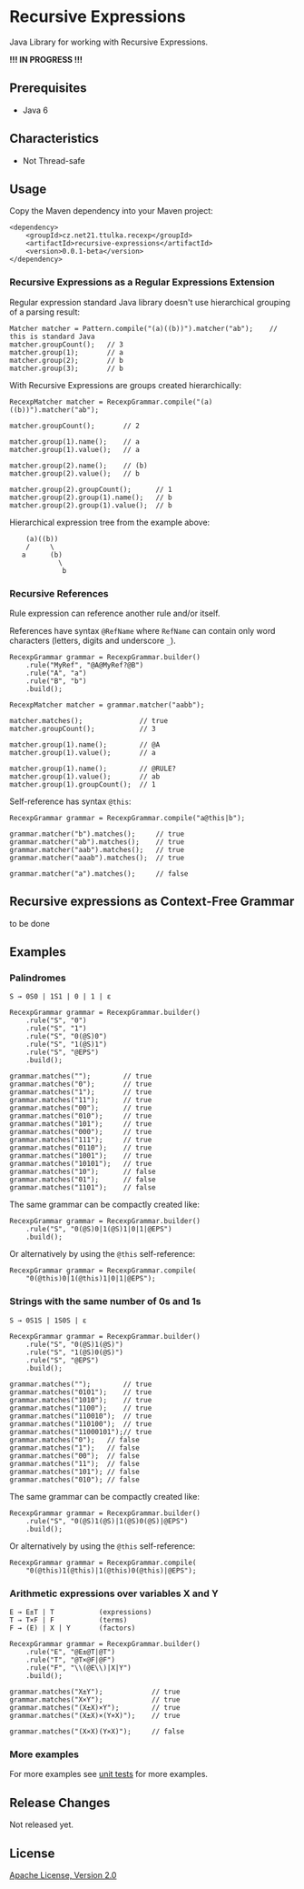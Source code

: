 # Recursive Expressions

Java Library for working with Recursive Expressions.

**!!! IN PROGRESS !!!**

## Prerequisites

- Java 6

## Characteristics

- Not Thread-safe

## Usage

Copy the Maven dependency into your Maven project:

```
<dependency>
    <groupId>cz.net21.ttulka.recexp</groupId>
    <artifactId>recursive-expressions</artifactId>
    <version>0.0.1-beta</version>
</dependency>
```

### Recursive Expressions as a Regular Expressions Extension

Regular expression standard Java library doesn't use hierarchical grouping of a parsing result:
```
Matcher matcher = Pattern.compile("(a)((b))").matcher("ab");    // this is standard Java
matcher.groupCount();   // 3
matcher.group(1);       // a
matcher.group(2);       // b
matcher.group(3);       // b
```

With Recursive Expressions are groups created hierarchically:
```
RecexpMatcher matcher = RecexpGrammar.compile("(a)((b))").matcher("ab");

matcher.groupCount();       // 2

matcher.group(1).name();    // a
matcher.group(1).value();   // a

matcher.group(2).name();    // (b)
matcher.group(2).value();   // b

matcher.group(2).groupCount();      // 1 
matcher.group(2).group(1).name();   // b
matcher.group(2).group(1).value();  // b
```

Hierarchical expression tree from the example above:
```
    (a)((b))
    /     \
   a      (b)
            \
             b
```

### Recursive References

Rule expression can reference another rule and/or itself. 

References have syntax `@RefName` where `RefName` can contain only word characters (letters, digits and underscore `_`).

```
RecexpGrammar grammar = RecexpGrammar.builder()
    .rule("MyRef", "@A@MyRef?@B")
    .rule("A", "a")
    .rule("B", "b")
    .build();
    
RecexpMatcher matcher = grammar.matcher("aabb");
    
matcher.matches();              // true
matcher.groupCount();           // 3    

matcher.group(1).name();        // @A
matcher.group(1).value();       // a   

matcher.group(1).name();        // @RULE?
matcher.group(1).value();       // ab
matcher.group(1).groupCount();  // 1
```

Self-reference has syntax `@this`:

```
RecexpGrammar grammar = RecexpGrammar.compile("a@this|b");

grammar.matcher("b").matches();     // true
grammar.matcher("ab").matches();    // true
grammar.matcher("aab").matches();   // true
grammar.matcher("aaab").matches();  // true

grammar.matcher("a").matches();     // false
```

## Recursive expressions as Context-Free Grammar

to be done

## Examples

### Palindromes
```
S → 0S0 | 1S1 | 0 | 1 | ε 
```
```
RecexpGrammar grammar = RecexpGrammar.builder()
    .rule("S", "0")
    .rule("S", "1")
    .rule("S", "0(@S)0")
    .rule("S", "1(@S)1")
    .rule("S", "@EPS")
    .build();
    
grammar.matches("");        // true
grammar.matches("0");       // true
grammar.matches("1");       // true
grammar.matches("11");      // true
grammar.matches("00");      // true
grammar.matches("010");     // true
grammar.matches("101");     // true
grammar.matches("000");     // true
grammar.matches("111");     // true
grammar.matches("0110");    // true
grammar.matches("1001");    // true
grammar.matches("10101");   // true
grammar.matches("10");      // false
grammar.matches("01");      // false
grammar.matches("1101");    // false
```
The same grammar can be compactly created like:
```
RecexpGrammar grammar = RecexpGrammar.builder()
    .rule("S", "0(@S)0|1(@S)1|0|1|@EPS")
    .build();
```
Or alternatively by using the `@this` self-reference:
```
RecexpGrammar grammar = RecexpGrammar.compile(
    "0(@this)0|1(@this)1|0|1|@EPS");
```

### Strings with the same number of 0s and 1s
```
S → 0S1S | 1S0S | ε 
```
```
RecexpGrammar grammar = RecexpGrammar.builder()
    .rule("S", "0(@S)1(@S)")
    .rule("S", "1(@S)0(@S)")
    .rule("S", "@EPS") 
    .build();
    
grammar.matches("");        // true
grammar.matches("0101");    // true
grammar.matches("1010");    // true
grammar.matches("1100");    // true
grammar.matches("110010");  // true
grammar.matches("110100");  // true
grammar.matches("11000101");// true
grammar.matches("0");   // false
grammar.matches("1");   // false
grammar.matches("00");  // false
grammar.matches("11");  // false
grammar.matches("101"); // false
grammar.matches("010"); // false     
```
The same grammar can be compactly created like:
```
RecexpGrammar grammar = RecexpGrammar.builder()
    .rule("S", "0(@S)1(@S)|1(@S)0(@S)|@EPS")
    .build();
```
Or alternatively by using the `@this` self-reference:
```
RecexpGrammar grammar = RecexpGrammar.compile(
    "0(@this)1(@this)|1(@this)0(@this)|@EPS");
```  

### Arithmetic expressions over variables X and Y
```
E → E±T | T           (expressions)
T → T×F | F           (terms)
F → (E) | X | Y       (factors)
```
```
RecexpGrammar grammar = RecexpGrammar.builder()
    .rule("E", "@E±@T|@T")
    .rule("T", "@T×@F|@F")
    .rule("F", "\\(@E\\)|X|Y")
    .build();

grammar.matches("X±Y");            // true
grammar.matches("X×Y");            // true
grammar.matches("(X±X)×Y");        // true
grammar.matches("(X±X)×(Y×X)");    // true

grammar.matches("(X×X)(Y×X)");     // false
```

### More examples

For more examples see [unit tests](http://github.com/ttulka/recursive-expressions/blob/master/src/test/java/cz/net21/ttulka/recexp/test/RecexpTest.java) for more examples.

## Release Changes

Not released yet.

## License

[Apache License, Version 2.0](http://www.apache.org/licenses/LICENSE-2.0)
